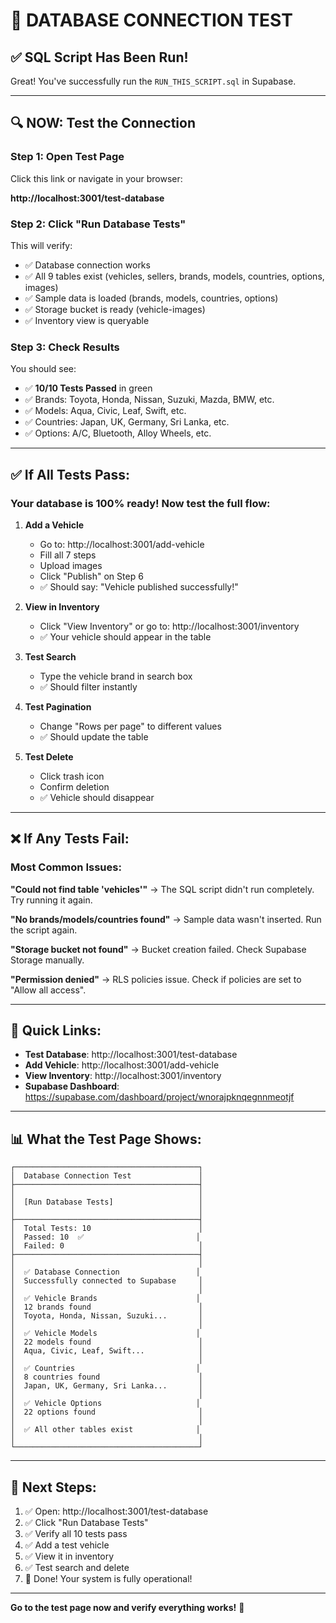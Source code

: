 # 🧪 DATABASE CONNECTION TEST

## ✅ SQL Script Has Been Run!

Great! You've successfully run the `RUN_THIS_SCRIPT.sql` in Supabase.

---

## 🔍 NOW: Test the Connection

### Step 1: Open Test Page
Click this link or navigate in your browser:

**http://localhost:3001/test-database**

### Step 2: Click "Run Database Tests"
This will verify:
- ✅ Database connection works
- ✅ All 9 tables exist (vehicles, sellers, brands, models, countries, options, images)
- ✅ Sample data is loaded (brands, models, countries, options)
- ✅ Storage bucket is ready (vehicle-images)
- ✅ Inventory view is queryable

### Step 3: Check Results
You should see:
- ✅ **10/10 Tests Passed** in green
- ✅ Brands: Toyota, Honda, Nissan, Suzuki, Mazda, BMW, etc.
- ✅ Models: Aqua, Civic, Leaf, Swift, etc.
- ✅ Countries: Japan, UK, Germany, Sri Lanka, etc.
- ✅ Options: A/C, Bluetooth, Alloy Wheels, etc.

---

## ✅ If All Tests Pass:

### Your database is 100% ready! Now test the full flow:

1. **Add a Vehicle**
   - Go to: http://localhost:3001/add-vehicle
   - Fill all 7 steps
   - Upload images
   - Click "Publish" on Step 6
   - ✅ Should say: "Vehicle published successfully!"

2. **View in Inventory**
   - Click "View Inventory" or go to: http://localhost:3001/inventory
   - ✅ Your vehicle should appear in the table

3. **Test Search**
   - Type the vehicle brand in search box
   - ✅ Should filter instantly

4. **Test Pagination**
   - Change "Rows per page" to different values
   - ✅ Should update the table

5. **Test Delete**
   - Click trash icon
   - Confirm deletion
   - ✅ Vehicle should disappear

---

## ❌ If Any Tests Fail:

### Most Common Issues:

**"Could not find table 'vehicles'"**
→ The SQL script didn't run completely. Try running it again.

**"No brands/models/countries found"**
→ Sample data wasn't inserted. Run the script again.

**"Storage bucket not found"**
→ Bucket creation failed. Check Supabase Storage manually.

**"Permission denied"**
→ RLS policies issue. Check if policies are set to "Allow all access".

---

## 🎯 Quick Links:

- **Test Database**: http://localhost:3001/test-database
- **Add Vehicle**: http://localhost:3001/add-vehicle
- **View Inventory**: http://localhost:3001/inventory
- **Supabase Dashboard**: https://supabase.com/dashboard/project/wnorajpknqegnnmeotjf

---

## 📊 What the Test Page Shows:

```
┌─────────────────────────────────────────┐
│  Database Connection Test               │
├─────────────────────────────────────────┤
│                                         │
│  [Run Database Tests]                   │
│                                         │
├─────────────────────────────────────────┤
│  Total Tests: 10                        │
│  Passed: 10  ✅                         │
│  Failed: 0                              │
├─────────────────────────────────────────┤
│                                         │
│  ✅ Database Connection                 │
│  Successfully connected to Supabase     │
│                                         │
│  ✅ Vehicle Brands                      │
│  12 brands found                        │
│  Toyota, Honda, Nissan, Suzuki...       │
│                                         │
│  ✅ Vehicle Models                      │
│  22 models found                        │
│  Aqua, Civic, Leaf, Swift...            │
│                                         │
│  ✅ Countries                           │
│  8 countries found                      │
│  Japan, UK, Germany, Sri Lanka...       │
│                                         │
│  ✅ Vehicle Options                     │
│  22 options found                       │
│                                         │
│  ✅ All other tables exist              │
│                                         │
└─────────────────────────────────────────┘
```

---

## 🚀 Next Steps:

1. ✅ Open: http://localhost:3001/test-database
2. ✅ Click "Run Database Tests"
3. ✅ Verify all 10 tests pass
4. ✅ Add a test vehicle
5. ✅ View it in inventory
6. ✅ Test search and delete
7. 🎉 Done! Your system is fully operational!

---

**Go to the test page now and verify everything works!** 🎊
